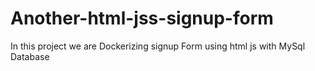 # Another-html-jss-signup-form
In this project we are Dockerizing signup Form using html js with MySql Database
